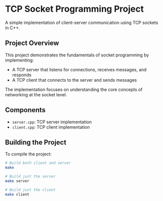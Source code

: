 # TCP Socket Programming Project

A simple implementation of client-server communication using TCP sockets in C++.

## Project Overview

This project demonstrates the fundamentals of socket programming by implementing:
- A TCP server that listens for connections, receives messages, and responds
- A TCP client that connects to the server and sends messages

The implementation focuses on understanding the core concepts of networking at the socket level.

## Components

- `server.cpp`: TCP server implementation
- `client.cpp`: TCP client implementation

## Building the Project

To compile the project:

```bash
# Build both client and server
make

# Build just the server
make server

# Build just the client
make client